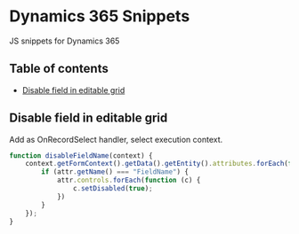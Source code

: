 # Dynamics 365 Snippets
JS snippets for Dynamics 365

## Table of contents
- [Disable field in editable grid](#)

## Disable field in editable grid
Add as OnRecordSelect handler, select execution context.

```javascript
function disableFieldName(context) {
    context.getFormContext().getData().getEntity().attributes.forEach(function (attr) {
        if (attr.getName() === "FieldName") {
            attr.controls.forEach(function (c) {
                c.setDisabled(true);
            })
        }
    });
}
```
